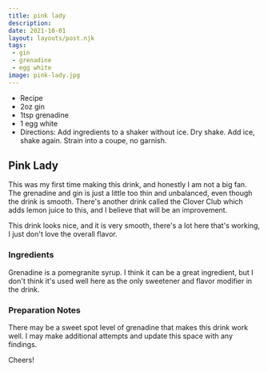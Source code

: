 ```yaml
---
title: pink lady
description:
date: 2021-10-01
layout: layouts/post.njk
tags:
 - gin
 - grenadine
 - egg white
image: pink-lady.jpg
---
```

 - Recipe
 - 2oz gin
 - 1tsp grenadine
 - 1 egg white
 - Directions: Add ingredients to a shaker without ice. Dry shake. Add ice, shake again. Strain into a coupe, no garnish.

## Pink Lady

This was my first time making this drink, and honestly I am not a big fan. The grenadine and gin is just a little too thin and unbalanced, even though the drink is smooth. There's another drink called the Clover Club which adds lemon juice to this, and I believe that will be an improvement.

This drink looks nice, and it is very smooth, there's a lot here that's working, I just don't love the overall flavor.

### Ingredients

Grenadine is a pomegranite syrup. I think it can be a great ingredient, but I don't think it's used well here as the only sweetener and flavor modifier in the drink.

### Preparation Notes

There may be a sweet spot level of grenadine that makes this drink work well. I may make additional attempts and update this space with any findings.

Cheers!

